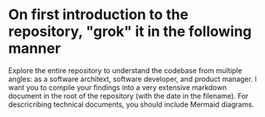 # On first introduction to the repository, "grok" it in the following manner

Explore the entire repository to understand the codebase from multiple angles: as a software architext, software developer, and product manager. I want you to compile your findings into a very extensive markdown document in the root of the repository (with the date in the filename). For descricribing technical documents, you should include Mermaid diagrams.
